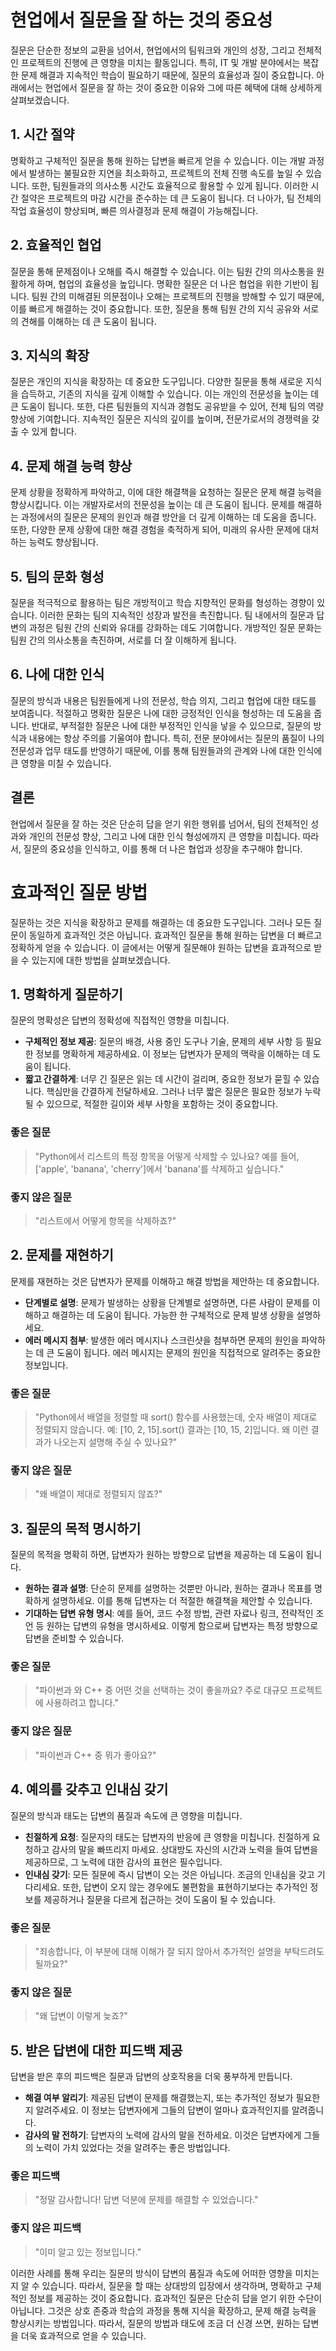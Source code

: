 # 현업에서 질문을 잘 하는 것의 중요성

질문은 단순한 정보의 교환을 넘어서, 현업에서의 팀워크와 개인의 성장, 그리고 전체적인 프로젝트의 진행에 큰 영향을 미치는 활동입니다. 특히, IT 및 개발 분야에서는 복잡한 문제 해결과 지속적인 학습이 필요하기 때문에, 질문의 효율성과 질이 중요합니다. 아래에서는 현업에서 질문을 잘 하는 것이 중요한 이유와 그에 따른 혜택에 대해 상세하게 살펴보겠습니다.

## 1. **시간 절약**
명확하고 구체적인 질문을 통해 원하는 답변을 빠르게 얻을 수 있습니다. 이는 개발 과정에서 발생하는 불필요한 지연을 최소화하고, 프로젝트의 전체 진행 속도를 높일 수 있습니다. 또한, 팀원들과의 의사소통 시간도 효율적으로 활용할 수 있게 됩니다. 이러한 시간 절약은 프로젝트의 마감 시간을 준수하는 데 큰 도움이 됩니다. 더 나아가, 팀 전체의 작업 효율성이 향상되며, 빠른 의사결정과 문제 해결이 가능해집니다.

## 2. **효율적인 협업**
질문을 통해 문제점이나 오해를 즉시 해결할 수 있습니다. 이는 팀원 간의 의사소통을 원활하게 하며, 협업의 효율성을 높입니다. 명확한 질문은 더 나은 협업을 위한 기반이 됩니다. 팀원 간의 미해결된 의문점이나 오해는 프로젝트의 진행을 방해할 수 있기 때문에, 이를 빠르게 해결하는 것이 중요합니다. 또한, 질문을 통해 팀원 간의 지식 공유와 서로의 견해를 이해하는 데 큰 도움이 됩니다.

## 3. **지식의 확장**
질문은 개인의 지식을 확장하는 데 중요한 도구입니다. 다양한 질문을 통해 새로운 지식을 습득하고, 기존의 지식을 깊게 이해할 수 있습니다. 이는 개인의 전문성을 높이는 데 큰 도움이 됩니다. 또한, 다른 팀원들의 지식과 경험도 공유받을 수 있어, 전체 팀의 역량 향상에 기여합니다. 지속적인 질문은 지식의 깊이를 높이며, 전문가로서의 경쟁력을 갖출 수 있게 합니다.

## 4. **문제 해결 능력 향상**
문제 상황을 정확하게 파악하고, 이에 대한 해결책을 요청하는 질문은 문제 해결 능력을 향상시킵니다. 이는 개발자로서의 전문성을 높이는 데 큰 도움이 됩니다. 문제를 해결하는 과정에서의 질문은 문제의 원인과 해결 방안을 더 깊게 이해하는 데 도움을 줍니다. 또한, 다양한 문제 상황에 대한 해결 경험을 축적하게 되어, 미래의 유사한 문제에 대처하는 능력도 향상됩니다.

## 5. **팀의 문화 형성**
질문을 적극적으로 활용하는 팀은 개방적이고 학습 지향적인 문화를 형성하는 경향이 있습니다. 이러한 문화는 팀의 지속적인 성장과 발전을 촉진합니다. 팀 내에서의 질문과 답변의 과정은 팀원 간의 신뢰와 유대를 강화하는 데도 기여합니다. 개방적인 질문 문화는 팀원 간의 의사소통을 촉진하며, 서로를 더 잘 이해하게 됩니다.

## 6. **나에 대한 인식**
질문의 방식과 내용은 팀원들에게 나의 전문성, 학습 의지, 그리고 협업에 대한 태도를 보여줍니다. 적절하고 명확한 질문은 나에 대한 긍정적인 인식을 형성하는 데 도움을 줍니다. 반대로, 부적절한 질문은 나에 대한 부정적인 인식을 낳을 수 있으므로, 질문의 방식과 내용에는 항상 주의를 기울여야 합니다. 특히, 전문 분야에서는 질문의 품질이 나의 전문성과 업무 태도를 반영하기 때문에, 이를 통해 팀원들과의 관계와 나에 대한 인식에 큰 영향을 미칠 수 있습니다.

## 결론
현업에서 질문을 잘 하는 것은 단순히 답을 얻기 위한 행위를 넘어서, 팀의 전체적인 성과와 개인의 전문성 향상, 그리고 나에 대한 인식 형성에까지 큰 영향을 미칩니다. 따라서, 질문의 중요성을 인식하고, 이를 통해 더 나은 협업과 성장을 추구해야 합니다.

# 효과적인 질문 방법
질문하는 것은 지식을 확장하고 문제를 해결하는 데 중요한 도구입니다. 그러나 모든 질문이 동일하게 효과적인 것은 아닙니다. 효과적인 질문을 통해 원하는 답변을 더 빠르고 정확하게 얻을 수 있습니다. 이 글에서는 어떻게 질문해야 원하는 답변을 효과적으로 받을 수 있는지에 대한 방법을 살펴보겠습니다.

## 1. 명확하게 질문하기

질문의 명확성은 답변의 정확성에 직접적인 영향을 미칩니다. 
- **구체적인 정보 제공**: 질문의 배경, 사용 중인 도구나 기술, 문제의 세부 사항 등 필요한 정보를 명확하게 제공하세요. 이 정보는 답변자가 문제의 맥락을 이해하는 데 도움이 됩니다.
- **짧고 간결하게**: 너무 긴 질문은 읽는 데 시간이 걸리며, 중요한 정보가 묻힐 수 있습니다. 핵심만을 간결하게 전달하세요. 그러나 너무 짧은 질문은 필요한 정보가 누락될 수 있으므로, 적절한 길이와 세부 사항을 포함하는 것이 중요합니다.
### 좋은 질문
> "Python에서 리스트의 특정 항목을 어떻게 삭제할 수 있나요? 예를 들어, ['apple', 'banana', 'cherry']에서 'banana'를 삭제하고 싶습니다."
### 좋지 않은 질문
> "리스트에서 어떻게 항목을 삭제하죠?"
## 2. 문제를 재현하기
문제를 재현하는 것은 답변자가 문제를 이해하고 해결 방법을 제안하는 데 중요합니다.
- **단계별로 설명**: 문제가 발생하는 상황을 단계별로 설명하면, 다른 사람이 문제를 이해하고 해결하는 데 도움이 됩니다. 가능한 한 구체적으로 문제 발생 상황을 설명하세요.
- **에러 메시지 첨부**: 발생한 에러 메시지나 스크린샷을 첨부하면 문제의 원인을 파악하는 데 큰 도움이 됩니다. 에러 메시지는 문제의 원인을 직접적으로 알려주는 중요한 정보입니다.
### 좋은 질문
> "Python에서 배열을 정렬할 때 sort() 함수를 사용했는데, 숫자 배열이 제대로 정렬되지 않습니다. 예: [10, 2, 15].sort() 결과는 [10, 15, 2]입니다. 왜 이런 결과가 나오는지 설명해 주실 수 있나요?"
### 좋지 않은 질문
> "왜 배열이 제대로 정렬되지 않죠?"
## 3. 질문의 목적 명시하기
질문의 목적을 명확히 하면, 답변자가 원하는 방향으로 답변을 제공하는 데 도움이 됩니다.
- **원하는 결과 설명**: 단순히 문제를 설명하는 것뿐만 아니라, 원하는 결과나 목표를 명확하게 설명하세요. 이를 통해 답변자는 더 적절한 해결책을 제안할 수 있습니다.
- **기대하는 답변 유형 명시**: 예를 들어, 코드 수정 방법, 관련 자료나 링크, 전략적인 조언 등 원하는 답변의 유형을 명시하세요. 이렇게 함으로써 답변자는 특정 방향으로 답변을 준비할 수 있습니다.
### 좋은 질문
> "파이썬과 와 C++ 중 어떤 것을 선택하는 것이 좋을까요? 주로 대규모 프로젝트에 사용하려고 합니다."
### 좋지 않은 질문
> "파이썬과 C++ 중 뭐가 좋아요?"
## 4. 예의를 갖추고 인내심 갖기
질문의 방식과 태도는 답변의 품질과 속도에 큰 영향을 미칩니다.
- **친절하게 요청**: 질문자의 태도는 답변자의 반응에 큰 영향을 미칩니다. 친절하게 요청하고 감사의 말을 빠뜨리지 마세요. 상대방도 자신의 시간과 노력을 들여 답변을 제공하므로, 그 노력에 대한 감사의 표현은 필수입니다.
- **인내심 갖기**: 모든 질문에 즉시 답변이 오는 것은 아닙니다. 조금의 인내심을 갖고 기다리세요. 또한, 답변이 오지 않는 경우에도 불편함을 표현하기보다는 추가적인 정보를 제공하거나 질문을 다르게 접근하는 것이 도움이 될 수 있습니다.
### 좋은 질문
> "죄송합니다, 이 부분에 대해 이해가 잘 되지 않아서 추가적인 설명을 부탁드려도 될까요?"
### 좋지 않은 질문
> "왜 답변이 이렇게 늦죠?"
## 5. 받은 답변에 대한 피드백 제공
답변을 받은 후의 피드백은 질문과 답변의 상호작용을 더욱 풍부하게 만듭니다.
- **해결 여부 알리기**: 제공된 답변이 문제를 해결했는지, 또는 추가적인 정보가 필요한지 알려주세요. 이 정보는 답변자에게 그들의 답변이 얼마나 효과적인지를 알려줍니다.
- **감사의 말 전하기**: 답변자의 노력에 감사의 말을 전하세요. 이것은 답변자에게 그들의 노력이 가치 있었다는 것을 알려주는 좋은 방법입니다.
### 좋은 피드백
> "정말 감사합니다! 답변 덕분에 문제를 해결할 수 있었습니다."
### 좋지 않은 피드백
> "이미 알고 있는 정보입니다."

이러한 사례를 통해 우리는 질문의 방식이 답변의 품질과 속도에 어떠한 영향을 미치는지 알 수 있습니다. 따라서, 질문을 할 때는 상대방의 입장에서 생각하며, 명확하고 구체적인 정보를 제공하는 것이 중요합니다.
효과적인 질문은 단순히 답을 얻기 위한 수단이 아닙니다. 그것은 상호 존중과 학습의 과정을 통해 지식을 확장하고, 문제 해결 능력을 향상시키는 방법입니다. 따라서, 질문의 방법과 태도에 조금 더 신경 쓰면, 원하는 답변을 더욱 효과적으로 얻을 수 있습니다.


